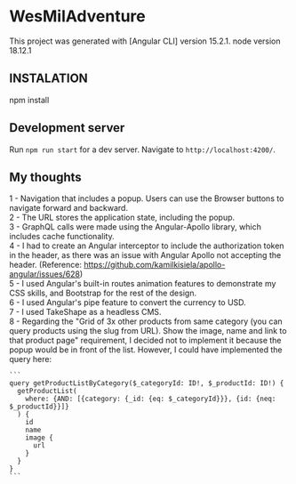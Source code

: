 # WesMilAdventure

This project was generated with [Angular CLI] version 15.2.1.
node version 18.12.1

## INSTALATION
npm install

## Development server

Run `npm run start` for a dev server. Navigate to `http://localhost:4200/`.

## My thoughts 

1 - Navigation that includes a popup. Users can use the Browser buttons to navigate forward and backward.  
2 - The URL stores the application state, including the popup.  
3 - GraphQL calls were made using the Angular-Apollo library, which includes cache functionality.  
4 - I had to create an Angular interceptor to include the authorization token in the header, as there was an issue with Angular Apollo not accepting the header. (Reference: https://github.com/kamilkisiela/apollo-angular/issues/628)  
5 - I used Angular's built-in routes animation features to demonstrate my CSS skills, and Bootstrap for the rest of the design.  
6 - I used Angular's pipe feature to convert the currency to USD.  
7 - I used TakeShape as a headless CMS.  
8 - Regarding the "Grid of 3x other products from same category (you can query products using the slug from URL). Show the image, name and link to that product page" requirement, I decided not to implement it because the popup would be in front of the list.   However, I could have implemented the query here:  
````
```
query getProductListByCategory($_categoryId: ID!, $_productId: ID!) {  
  getProductList(  
    where: {AND: [{category: {_id: {eq: $_categoryId}}}, {id: {neq: $_productId}}]}  
  ) {  
    id  
    name  
    image {  
      url  
    }  
  }  
}  
```
````
  
